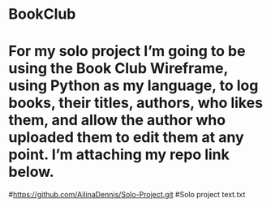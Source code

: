 # BookClub
# For my solo project I’m going to be using the Book Club Wireframe, using Python as my language, to log books, their titles, authors, who likes them, and allow the author who uploaded them to edit them at any point. I’m attaching my repo link below.

#https://github.com/AilinaDennis/Solo-Project.git
#Solo project text.txt
